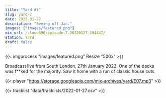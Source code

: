 ```yaml
---
title: "Yard #7"
slug: yard-7
date: 2022-01-27
description: "Seeing off Jan."
images: ["images/featured.png"]
mix_url: /cloud696/episode-7-20220127-194447/
station: Yard
draft: false
---
```


{{< imgprocess "images/featured.png" Resize "500x" >}}

Broadcast live from South London, 27th January 2022. One of the decks was f\*\*ked for the majority. Saw it home with a run of classic house cuts.

{{< player "https://storage.googleapis.com/mix-archives/yard/E07.mp3" >}}

{{< tracklist "data/tracklists/2022-01-27.csv" >}}
